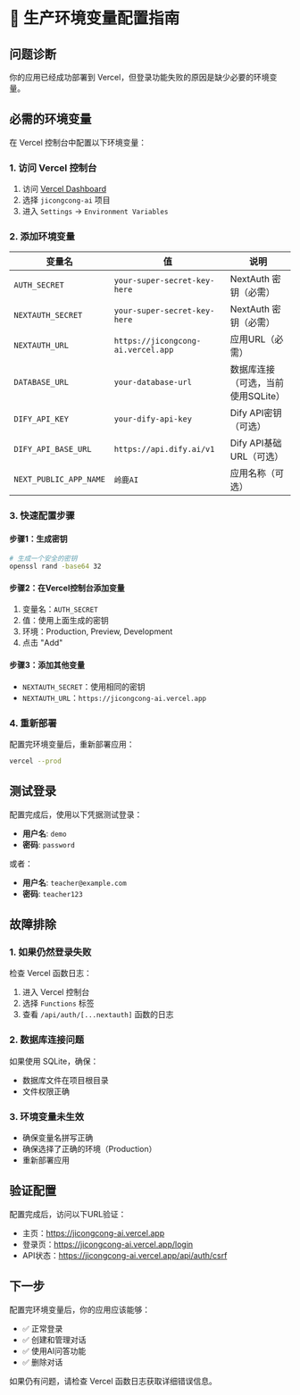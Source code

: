 # 🔧 生产环境变量配置指南

## 问题诊断

你的应用已经成功部署到 Vercel，但登录功能失败的原因是缺少必要的环境变量。

## 必需的环境变量

在 Vercel 控制台中配置以下环境变量：

### 1. 访问 Vercel 控制台
1. 访问 [Vercel Dashboard](https://vercel.com/dashboard)
2. 选择 `jicongcong-ai` 项目
3. 进入 `Settings` → `Environment Variables`

### 2. 添加环境变量

| 变量名 | 值 | 说明 |
|--------|----|----|
| `AUTH_SECRET` | `your-super-secret-key-here` | NextAuth 密钥（必需） |
| `NEXTAUTH_SECRET` | `your-super-secret-key-here` | NextAuth 密钥（必需） |
| `NEXTAUTH_URL` | `https://jicongcong-ai.vercel.app` | 应用URL（必需） |
| `DATABASE_URL` | `your-database-url` | 数据库连接（可选，当前使用SQLite） |
| `DIFY_API_KEY` | `your-dify-api-key` | Dify API密钥（可选） |
| `DIFY_API_BASE_URL` | `https://api.dify.ai/v1` | Dify API基础URL（可选） |
| `NEXT_PUBLIC_APP_NAME` | `岭鹿AI` | 应用名称（可选） |

### 3. 快速配置步骤

#### 步骤1：生成密钥
```bash
# 生成一个安全的密钥
openssl rand -base64 32
```

#### 步骤2：在Vercel控制台添加变量
1. 变量名：`AUTH_SECRET`
2. 值：使用上面生成的密钥
3. 环境：Production, Preview, Development
4. 点击 "Add"

#### 步骤3：添加其他变量
- `NEXTAUTH_SECRET`：使用相同的密钥
- `NEXTAUTH_URL`：`https://jicongcong-ai.vercel.app`

### 4. 重新部署

配置完环境变量后，重新部署应用：

```bash
vercel --prod
```

## 测试登录

配置完成后，使用以下凭据测试登录：

- **用户名**: `demo`
- **密码**: `password`

或者：

- **用户名**: `teacher@example.com`
- **密码**: `teacher123`

## 故障排除

### 1. 如果仍然登录失败
检查 Vercel 函数日志：
1. 进入 Vercel 控制台
2. 选择 `Functions` 标签
3. 查看 `/api/auth/[...nextauth]` 函数的日志

### 2. 数据库连接问题
如果使用 SQLite，确保：
- 数据库文件在项目根目录
- 文件权限正确

### 3. 环境变量未生效
- 确保变量名拼写正确
- 确保选择了正确的环境（Production）
- 重新部署应用

## 验证配置

配置完成后，访问以下URL验证：

- 主页：https://jicongcong-ai.vercel.app
- 登录页：https://jicongcong-ai.vercel.app/login
- API状态：https://jicongcong-ai.vercel.app/api/auth/csrf

## 下一步

配置完环境变量后，你的应用应该能够：
- ✅ 正常登录
- ✅ 创建和管理对话
- ✅ 使用AI问答功能
- ✅ 删除对话

如果仍有问题，请检查 Vercel 函数日志获取详细错误信息。
